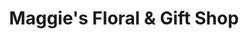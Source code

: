 ---
title: "Maggie's Floral & Gift Shop"
url: /madera/maggies-floral-und-gift-shop/
shop: Blumen
---